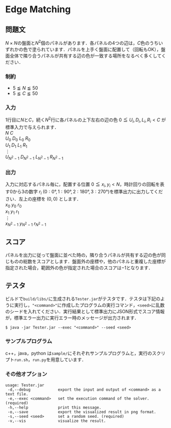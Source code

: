 # Edge Matching

## 問題文
$N×N$の盤面と$N^2$個のパネルがあります．各パネルの4つの辺は，$C$色のうちいずれかの色で塗られています．パネルを上手く盤面に配置して（回転もOK），盤面全体で隣り合うパネルが共有する辺の色が一致する場所をなるべく多くしてください．

### 制約
- $5 \leqq N \leqq 50$
- $5 \leqq C \leqq 50$

### 入力
$1$行目に$N$と$C$，続く$N^2$行に各パネルの上下左右の辺の色 $0 \leqq U_{i}, D_{i}, L_{i}, R_{i} < C$ が標準入力で与えられます．  
$N \ C$  
$U_{0} \ D_{0} \ L_{0} \ R_{0}$  
$U_{1} \ D_{1} \ L_{1} \ R_{1}$  
$\vdots$  
$U_{N^2-1} \ D_{N^2-1} \ L_{N^2-1} \ R_{N^2-1}$  

### 出力
入力に対応するパネル毎に，配置する位置 $0 \leqq x_{i}, y_{i} < N$，時計回りの回転を表す$0$から$3$の数字 $r_{i} \ (0:0°, 1:90°, 2:180°, 3:270°)$を標準出力に出力してください．左上の座標を $(0, 0)$ とします．  
$x_{0} \ y_{0} \ r_{0}$  
$x_{1} \ y_{1} \ r_{1}$  
$\vdots$  
$x_{N^2-1} \ y_{N^2-1} \ r_{N^2-1}$  

## スコア
パネルを出力に従って盤面に並べた時の，隣り合うパネルが共有する辺の色が同じものの総数をスコアとします．盤面外の座標や，他のパネルと重複した座標が指定された場合，範囲外の色が指定された場合のスコアは$-1$となります．

## テスタ
ビルドで`build/libs/`に生成される`Tester.jar`がテスタです．テスタは下記のように実行し，`"<command>"`に作成したプログラムの実行コマンド，`<seed>`に乱数のシードを入れてください．実行結果として標準出力にJSON形式でスコア情報が，標準エラー出力に実行エラー時のメッセージが出力されます．
```
$ java -jar Tester.jar --exec "<command>" --seed <seed>
```
### サンプルプログラム
c++，java，python は`sample/`にそれぞれサンプルプログラムと，実行のスクリプト`run.sh`，`run.py`を用意しています．

### その他オプション
```
usage: Tester.jar
 -d,--debug            export the input and output of <command> as a text file.
 -e,--exec <command>   set the execution command of the solver. (required)
 -h,--help             print this message.
 -o,--save             export the visualized result in png format.
 -s,--seed <seed>      set a random seed. (required)
 -v,--vis              visualize the result.
```
